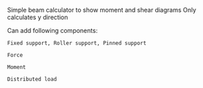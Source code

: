 
Simple beam calculator to show moment and shear diagrams
Only calculates y direction

Can add following components:

    Fixed support, Roller support, Pinned support
    
    Force
    
    Moment
    
    Distributed load